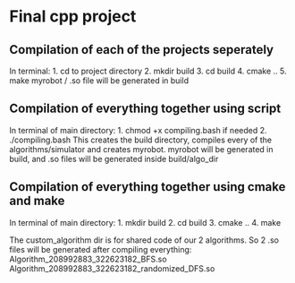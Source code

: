 # Final cpp project
## Compilation of each of the projects seperately
In terminal:
	1. cd to project directory
	2. mkdir build
	3. cd build
	4. cmake ..
	5. make
myrobot / .so file will be generated in build
## Compilation of everything together using script
In terminal of main directory:
	1. chmod +x compiling.bash if needed
	2. ./compiling.bash
This creates the build directory, compiles every of the algorithms/simulator and creates myrobot.
myrobot will be generated in build, and .so files will be generated inside build/algo_dir

## Compilation of everything together using cmake and make
In terminal of main directory:
	1. mkdir build
	2. cd build
	3. cmake ..
	4. make

The custom_algorithm dir is for shared code of our 2 algorithms.
So 2 .so files will be generated after compiling everything:
Algorithm_208992883_322623182_BFS.so
Algorithm_208992883_322623182_randomized_DFS.so